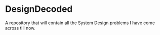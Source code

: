 # DesignDecoded
A repository that will contain all the System Design problems I have come across till now. 
